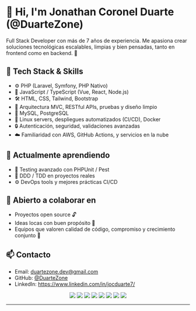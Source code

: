 # 👋 Hi, I'm Jonathan Coronel Duarte (@DuarteZone)

Full Stack Developer con más de 7 años de experiencia. Me apasiona crear soluciones tecnológicas escalables, limpias y bien pensadas, tanto en frontend como en backend. 🚀

## 💼 Tech Stack & Skills

- ⚙️  PHP (Laravel, Symfony, PHP Nativo)
- 🎨  JavaScript / TypeScript (Vue, React, Node.js)
- 🛠️  HTML, CSS, Tailwind, Bootstrap
- 🧠  Arquitectura MVC, RESTful APIs, pruebas y diseño limpio
- 🐘  MySQL, PostgreSQL
- 🐧  Linux servers, despliegues automatizados (CI/CD), Docker
- 🔒  Autenticación, seguridad, validaciones avanzadas
- ☁️  Familiaridad con AWS, GitHub Actions, y servicios en la nube

## 🌱 Actualmente aprendiendo

- 🧩 Testing avanzado con PHPUnit / Pest
- 🧪 DDD / TDD en proyectos reales
- ⚙️ DevOps tools y mejores prácticas CI/CD

## 🤝 Abierto a colaborar en

- Proyectos open source 🔓
- Ideas locas con buen propósito 🧠
- Equipos que valoren calidad de código, compromiso y crecimiento conjunto 💙

## 📫 Contacto

- Email: duartezone.dev@gmail.com
- GitHub: [@DuarteZone](https://github.com/DuarteZone)
- LinkedIn: https://www.linkedin.com/in/jocduarte7/

<p align="center">
  <img src="https://img.shields.io/badge/PHP-777BB4?style=for-the-badge&logo=php&logoColor=white" />
  <img src="https://img.shields.io/badge/Laravel-FF2D20?style=for-the-badge&logo=laravel&logoColor=white" />
  <img src="https://img.shields.io/badge/Vue.js-42b883?style=for-the-badge&logo=vue.js&logoColor=white" />
  <img src="https://img.shields.io/badge/JavaScript-F7DF1E?style=for-the-badge&logo=javascript&logoColor=black" />
  <img src="https://img.shields.io/badge/TypeScript-3178C6?style=for-the-badge&logo=typescript&logoColor=white" />
  <img src="https://img.shields.io/badge/Linux-FCC624?style=for-the-badge&logo=linux&logoColor=black" />
  <img src="https://img.shields.io/badge/Docker-2496ED?style=for-the-badge&logo=docker&logoColor=white" />
  <img src="https://img.shields.io/badge/Available%20for%20Hire-0F9D58?style=for-the-badge&logo=Handshake&logoColor=white" />
</p>


---

<!---
DuarteZone/DuarteZone is a ✨ special ✨ repository because its `README.md` (this file) appears on your GitHub profile.
You can click the Preview link to take a look at your changes.
--->
